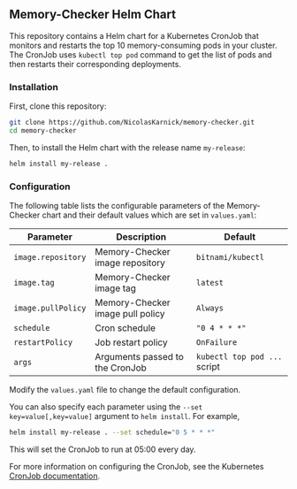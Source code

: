 ## Memory-Checker Helm Chart

This repository contains a Helm chart for a Kubernetes CronJob that monitors and restarts the top 10 memory-consuming pods in your cluster. The CronJob uses `kubectl top pod` command to get the list of pods and then restarts their corresponding deployments.

### Installation

First, clone this repository:

```sh
git clone https://github.com/NicolasKarnick/memory-checker.git
cd memory-checker
```

Then, to install the Helm chart with the release name `my-release`:

```sh
helm install my-release .
```

### Configuration

The following table lists the configurable parameters of the Memory-Checker chart and their default values which are set in `values.yaml`:

| Parameter           | Description                                        | Default                          |
|---------------------|----------------------------------------------------|----------------------------------|
| `image.repository`  | Memory-Checker image repository                    | `bitnami/kubectl`                |
| `image.tag`         | Memory-Checker image tag                           | `latest`                         |
| `image.pullPolicy`  | Memory-Checker image pull policy                   | `Always`                         |
| `schedule`          | Cron schedule                                      | `"0 4 * * *"`                    |
| `restartPolicy`     | Job restart policy                                 | `OnFailure`                      |
| `args`              | Arguments passed to the CronJob                    | `kubectl top pod ...` script     |

Modify the `values.yaml` file to change the default configuration.

You can also specify each parameter using the `--set key=value[,key=value]` argument to `helm install`. For example,

```sh
helm install my-release . --set schedule="0 5 * * *"
```

This will set the CronJob to run at 05:00 every day.

For more information on configuring the CronJob, see the Kubernetes [CronJob documentation](https://kubernetes.io/docs/concepts/workloads/controllers/cron-jobs/).
